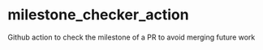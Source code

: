 # milestone_checker_action
Github action to check the milestone of a PR to avoid merging future work
